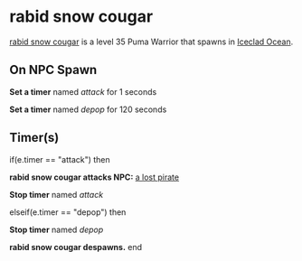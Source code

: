 # rabid snow cougar



[rabid snow cougar](/npc/110012) is a level 35 Puma Warrior that spawns in [Iceclad Ocean](/zone/110).



## On NPC Spawn

**Set a timer** named *attack* for 1 seconds

**Set a timer** named *depop* for 120 seconds


## Timer(s)

if(e.timer == "attack") then


**rabid snow cougar attacks NPC:**  [a lost pirate](/npc/110057)


**Stop timer** named *attack*

elseif(e.timer == "depop") then


**Stop timer** named *depop*


**rabid snow cougar despawns.**
end
